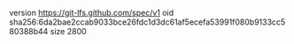 version https://git-lfs.github.com/spec/v1
oid sha256:6da2bae2ccab9033bce26fdc1d3dc61af5ecefa53991f080b9133cc580388b44
size 2800
